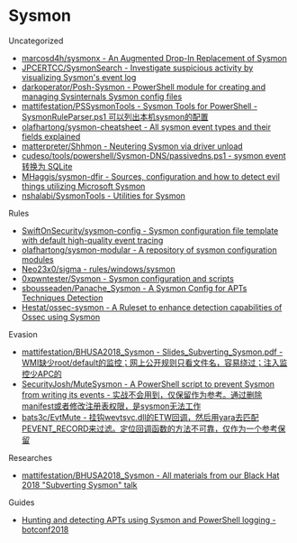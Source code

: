 # Sysmon

Uncategorized

* [marcosd4h/sysmonx - An Augmented Drop-In Replacement of Sysmon](https://github.com/marcosd4h/sysmonx)
* [JPCERTCC/SysmonSearch - Investigate suspicious activity by visualizing Sysmon's event log](https://github.com/JPCERTCC/SysmonSearch)
* [darkoperator/Posh-Sysmon - PowerShell module for creating and managing Sysinternals Sysmon config files](https://github.com/darkoperator/Posh-Sysmon)
* [mattifestation/PSSysmonTools - Sysmon Tools for PowerShell - SysmonRuleParser.ps1 可以列出本机sysmon的配置](https://github.com/mattifestation/PSSysmonTools)
* [olafhartong/sysmon-cheatsheet - All sysmon event types and their fields explained](https://github.com/olafhartong/sysmon-cheatsheet)
* [matterpreter/Shhmon - Neutering Sysmon via driver unload](https://github.com/matterpreter/Shhmon)
* [cudeso/tools/powershell/Sysmon-DNS/passivedns.ps1 - sysmon event 转换为 SQLite](https://github.com/cudeso/tools/blob/master/powershell/Sysmon-DNS/passivedns.ps1)
* [MHaggis/sysmon-dfir - Sources, configuration and how to detect evil things utilizing Microsoft Sysmon](https://github.com/MHaggis/sysmon-dfir)
* [nshalabi/SysmonTools - Utilities for Sysmon](https://github.com/nshalabi/SysmonTools)

Rules

* [SwiftOnSecurity/sysmon-config - Sysmon configuration file template with default high-quality event tracing](https://github.com/SwiftOnSecurity/sysmon-config)
* [olafhartong/sysmon-modular - A repository of sysmon configuration modules](https://github.com/olafhartong/sysmon-modular)
* [Neo23x0/sigma - rules/windows/sysmon](https://github.com/Neo23x0/sigma/tree/master/rules/windows/sysmon)
* [0xpwntester/Sysmon - Sysmon configuration and scripts](https://github.com/0xpwntester/Sysmon)
* [sbousseaden/Panache_Sysmon - A Sysmon Config for APTs Techniques Detection](https://github.com/sbousseaden/Panache_Sysmon)
* [Hestat/ossec-sysmon - A Ruleset to enhance detection capabilities of Ossec using Sysmon](https://github.com/Hestat/ossec-sysmon)

Evasion

* [mattifestation/BHUSA2018_Sysmon - Slides_Subverting_Sysmon.pdf - WMI缺少root/default的监控；网上公开规则只看文件名，容易绕过；注入监控少APC的](https://github.com/mattifestation/BHUSA2018_Sysmon/blob/master/Slides_Subverting_Sysmon.pdf)
* [SecurityJosh/MuteSysmon - A PowerShell script to prevent Sysmon from writing its events - 实战不会用到，仅保留作为参考。通过删除manifest或者修改注册表权限，是sysmon无法工作](https://github.com/SecurityJosh/MuteSysmon)
* [bats3c/EvtMute - 挂钩wevtsvc.dll的ETW回调，然后用yara去匹配PEVENT_RECORD来过滤。定位回调函数的方法不可靠，仅作为一个参考保留](https://github.com/bats3c/EvtMute)

Researches

* [mattifestation/BHUSA2018_Sysmon - All materials from our Black Hat 2018 "Subverting Sysmon" talk](https://github.com/mattifestation/BHUSA2018_Sysmon)

Guides

* [Hunting and detecting APTs using Sysmon and PowerShell logging - botconf2018](https://www.botconf.eu/wp-content/uploads/2018/12/2018-Tom-Ueltschi-Sysmon.pdf)
